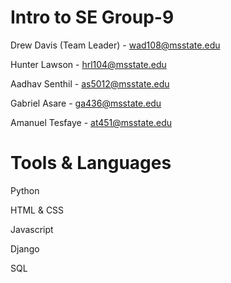 # Intro to SE Group-9
Drew Davis (Team Leader) - wad108@msstate.edu

Hunter Lawson            - hrl104@msstate.edu

Aadhav Senthil           - as5012@msstate.edu

Gabriel Asare            - ga436@msstate.edu

Amanuel Tesfaye          - at451@msstate.edu


# Tools & Languages
Python

HTML & CSS

Javascript

Django

SQL

